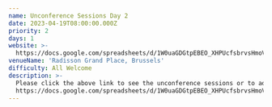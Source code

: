 ```yaml
---
name: Unconference Sessions Day 2
date: 2023-04-19T08:00:00.000Z
priority: 2
days: 1
website: >-
  https://docs.google.com/spreadsheets/d/1W0uaGDGtpEBEO_XHPUcfsbrvsHmoVhvSHB0ZMPOFZME/edit?usp=sharing
venueName: 'Radisson Grand Place, Brussels'
difficulty: All Welcome
description: >-
  Please click the above link to see the unconference sessions or to add yours!
  https://docs.google.com/spreadsheets/d/1W0uaGDGtpEBEO_XHPUcfsbrvsHmoVhvSHB0ZMPOFZME/edit?usp=sharing
---
```





